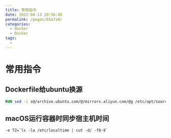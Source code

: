 ```yaml
---
title: 常用指令
date: 2022-04-13 20:56:45
permalink: /pages/b5a7a9/
categories: 
  - docker
  - Docker
tags: 
  - 
---
```

# 常用指令



## Dockerfile给ubuntu换源

```dockerfile
RUN sed -i s@/archive.ubuntu.com/@/mirrors.aliyun.com/@g /etc/apt/sources.list
```

## macOS运行容器时同步宿主机时间

```shell
-e TZ=`ls -la /etc/localtime | cut -d/ -f8-9`
```



